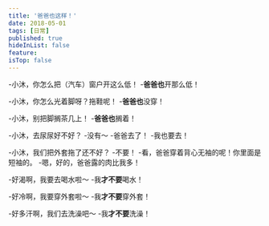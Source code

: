 ```yaml
---
title: '爸爸也这样！'
date: 2018-05-01 
tags: [日常]
published: true
hideInList: false
feature: 
isTop: false
---
```


-小沐，你怎么把（汽车）窗户开这么低！
-**爸爸也**开那么低！

-小沐，你怎么光着脚呀？拖鞋呢！
-**爸爸也**没穿！

-小沐，别把脚搁茶几上！
-**爸爸也**搁着！

<!--more-->

-小沐，去尿尿好不好？
-没有～
-爸爸去了！
-我也要去！

-小沐，我们把外套拖了还不好？
-不要！
-看，爸爸穿着背心无袖的呢！你里面是短袖的。
-嗯，好的，爸爸露的肉比我多！

-好渴啊，我要去喝水啦～
-我**才不要**喝水！

-好冷啊，我要穿外套啦～
-我**才不要**穿外套！

-好多汗啊，我们去洗澡吧～
-我**才不要**洗澡！